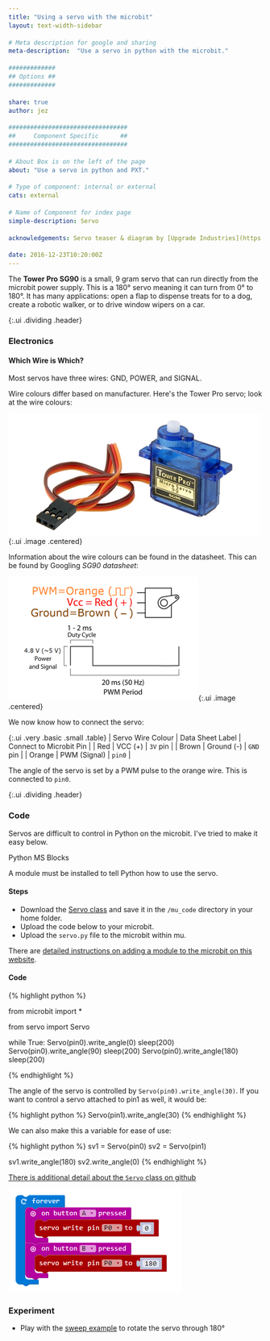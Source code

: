 ```yaml
---
title: "Using a servo with the microbit"
layout: text-width-sidebar

# Meta description for google and sharing
meta-description:  "Use a servo in python with the microbit."

#############
## Options ##
#############

share: true
author: jez

#################################
##     Component Specific      ##
#################################

# About Box is on the left of the page
about: "Use a servo in python and PXT."

# Type of component: internal or external
cats: external

# Name of Component for index page
simple-description: Servo

acknowledgements: Servo teaser & diagram by [Upgrade Industries](https://www.upgradeindustries.com/licensing/)

date: 2016-12-23T10:20:00Z
---
```


The __Tower Pro SG90__ is a small, 9 gram servo that can run directly from the microbit power supply. This is a 180&deg; servo meaning it can turn from 0&deg; to 180&deg;. It has many applications: open a flap to dispense treats for to a dog, create a robotic walker, or to drive window wipers on a car.

{:.ui .dividing .header}
### Electronics

#### Which Wire is Which?

Most servos have three wires: GND, POWER, and SIGNAL.

Wire colours differ based on manufacturer. Here's the Tower Pro servo; look at the wire colours:

![SG90 Servo Wire Colours](images/servo.png){:.ui .image .centered}

Information about the wire colours can be found in the datasheet. This can be found by Googling _SG90 datasheet_:

![SG90 Data Sheet What Coloured Wires?](images/servo-data-sheet.png){:.ui .image .centered}

We now know how to connect the servo:

{:.ui .very .basic .small .table}
| Servo Wire Colour | Data Sheet Label | Connect to Microbit Pin |
| Red | VCC (+) | `3V` pin |
| Brown | Ground (-) | `GND` pin |
| Orange | PWM (Signal) | `pin0` |

The angle of the servo is set by a PWM pulse to the orange wire. This is connected to `pin0`.

{:.ui .dividing .header}
### Code

Servos are difficult to control in Python on the microbit. I've tried to make it easy below.

<div class="ui top attached tabular menu">
  <a class="item active" data-tab="first">Python</a>
  <a class="item" data-tab="second">MS Blocks</a>
</div>
<div class="ui bottom attached tab segment active" data-tab="first" markdown="1">

A module must be installed to tell Python how to use the servo. 

#### Steps

* Download the [Servo class](https://github.com/microbit-playground/microbit-servo-class/blob/master/) and save it in the `/mu_code` directory in your home folder.
* Upload the code below to your microbit.
* Upload the `servo.py` file to the microbit within mu.

There are [detailed instructions on adding a module to the microbit on this website](/howto/add-python-module-microbit-micropython).

#### Code
{% highlight python %}

from microbit import *

from servo import Servo

while True:
    Servo(pin0).write_angle(0)
    sleep(200)
    Servo(pin0).write_angle(90)
    sleep(200)
    Servo(pin0).write_angle(180)
    sleep(200)

{% endhighlight %}

The angle of the servo is controlled by `Servo(pin0).write_angle(30)`. If you want to control a servo attached to pin1 as well, it would be: 

{% highlight python %}
Servo(pin1).write_angle(30)
{% endhighlight %}

We can also make this a variable for ease of use:

{% highlight python %}
sv1 = Servo(pin0)
sv2 = Servo(pin1)

sv1.write_angle(180)
sv2.write_angle(0)
{% endhighlight %}

[There is additional detail about the `Servo` class on github](https://github.com/microbit-playground/microbit-servo-class)

</div>


<div class="ui bottom attached tab segment" data-tab="second">
<img src="images/servo-pxt.png" class="ui image">
</div>

### Experiment
* Play with the [sweep example](https://github.com/microbit-playground/microbit-servo-class/blob/master/examples/twist-example.py) to rotate the servo through 180&deg;

